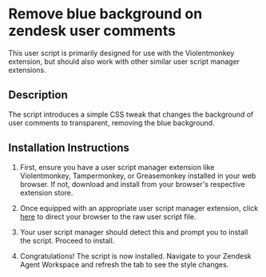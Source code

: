 # Remove blue background on zendesk user comments

This user script is primarily designed for use with the Violentmonkey extension, but should also work with other similar user script manager extensions.
## Description

The script introduces a simple CSS tweak that changes the background of user comments to transparent, removing the blue background.

## Installation Instructions

1.  First, ensure you have a user script manager extension like Violentmonkey, Tampermonkey, or Greasemonkey installed in your web browser. If not, download and install from your browser's respective extension store.
    
2.  Once equipped with an appropriate user script manager extension, click [here](https://raw.githubusercontent.com/BagToad/remove-blue-background-on-zendesk-user-comments/main/remove-blue-bg.user.js) to direct your browser to the raw user script file.
    
3.  Your user script manager should detect this and prompt you to install the script. Proceed to install.
    
4.  Congratulations! The script is now installed. Navigate to your Zendesk Agent Workspace and refresh the tab to see the style changes.

